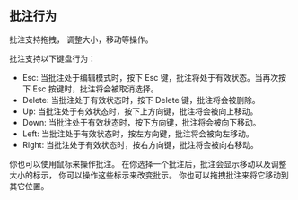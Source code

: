 ## 批注行为
批注支持拖拽， 调整大小，移动等操作。

批注支持以下键盘行为：

* Esc: 当批注处于编辑模式时，按下 Esc 键，批注将处于有效状态。当再次按下 Esc 按键时，批注将会被取消选择。
* Delete: 当批注处于有效状态时，按下 Delete 键，批注将会被删除。
* Up: 当批注处于有效状态时，按下上方向键，批注将会被向上移动。
* Down: 当批注处于有效状态时，按下方向键，批注将会被向下移动。
* Left: 当批注处于有效状态时，按左方向键，批注将会被向左移动。
* Right: 当批注处于有效状态时，按右方向键，批注将会被向右移动。

你也可以使用鼠标来操作批注。 在你选择一个批注后，批注会显示移动以及调整大小的标示， 你可以操作这些标示来改变批示。 你也可以拖拽批注来将它移动到其它位置。